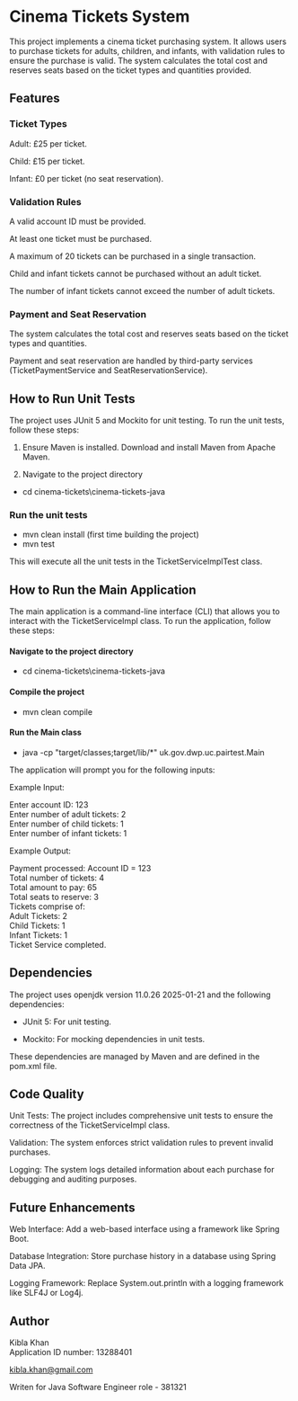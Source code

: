 # Cinema Tickets System

This project implements a cinema ticket purchasing system. It allows users to purchase tickets for adults, children, and infants, with validation rules to ensure the purchase is valid. The system calculates the total cost and reserves seats based on the ticket types and quantities provided.

## Features

### Ticket Types

Adult: £25 per ticket.

Child: £15 per ticket.

Infant: £0 per ticket (no seat reservation).

### Validation Rules

A valid account ID must be provided.

At least one ticket must be purchased.

A maximum of 20 tickets can be purchased in a single transaction.

Child and infant tickets cannot be purchased without an adult ticket.

The number of infant tickets cannot exceed the number of adult tickets.

### Payment and Seat Reservation

The system calculates the total cost and reserves seats based on the ticket types and quantities.

Payment and seat reservation are handled by third-party services (TicketPaymentService and SeatReservationService).


## How to Run Unit Tests

The project uses JUnit 5 and Mockito for unit testing. To run the unit tests, follow these steps:

1. Ensure Maven is installed. Download and install Maven from Apache Maven.

2. Navigate to the project directory

- cd cinema-tickets\cinema-tickets-java

### Run the unit tests

- mvn clean install (first time building the project)  
- mvn test

This will execute all the unit tests in the TicketServiceImplTest class.

## How to Run the Main Application

The main application is a command-line interface (CLI) that allows you to interact with the TicketServiceImpl class. To run the application, follow these steps:

#### Navigate to the project directory

- cd cinema-tickets\cinema-tickets-java

#### Compile the project

- mvn clean compile

#### Run the Main class

-  java -cp "target/classes;target/lib/*" uk.gov.dwp.uc.pairtest.Main

The application will prompt you for the following inputs:

Example Input:

Enter account ID: 123  
Enter number of adult tickets: 2  
Enter number of child tickets: 1  
Enter number of infant tickets: 1

Example Output:

Payment processed: Account ID = 123  
Total number of tickets: 4  
Total amount to pay: 65  
Total seats to reserve: 3  
Tickets comprise of:  
   Adult Tickets: 2  
   Child Tickets: 1  
   Infant Tickets: 1  
Ticket Service completed.  

## Dependencies

The project uses openjdk version 11.0.26 2025-01-21  and the following dependencies:

- JUnit 5: For unit testing.

- Mockito: For mocking dependencies in unit tests.

These dependencies are managed by Maven and are defined in the pom.xml file.

## Code Quality

Unit Tests: The project includes comprehensive unit tests to ensure the correctness of the TicketServiceImpl class.

Validation: The system enforces strict validation rules to prevent invalid purchases.

Logging: The system logs detailed information about each purchase for debugging and auditing purposes.

## Future Enhancements

Web Interface: Add a web-based interface using a framework like Spring Boot.

Database Integration: Store purchase history in a database using Spring Data JPA.

Logging Framework: Replace System.out.println with a logging framework like SLF4J or Log4j.

## Author

Kibla Khan  
Application ID number: 13288401

kibla.khan@gmail.com

Writen for Java Software Engineer role - 381321

